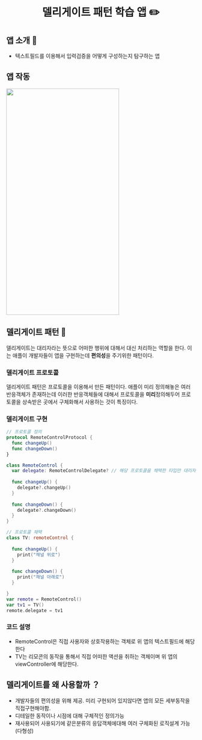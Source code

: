 
<h1 align="center">델리게이트 패턴 학습 앱 ✏️</h1>

## 앱 소개  📲
- 텍스트필드를 이용해서 입력검증을 어떻게 구성하는지 탐구하는 앱

## 앱 작동
<img width="300px" height="600px" src="https://user-images.githubusercontent.com/70146658/179742479-07874977-d1fe-48bd-b995-50a4a8d1820e.gif"/>

## 델리게이트 패턴 🔁
델리게이트는 대리자라는 뜻으로 어떠한 행위에 대해서 대신 처리하는 역할을 한다. 이는 애플이 개발자들이 앱을 구현하는데 **편의성**을 주기위한 패턴이다. 

### 델리게이트 프로토콜
델리게이트 패턴은 프로토콜을 이용해서 만든 패턴이다. 애플이 미리 정의해놓은 여러 반응객체가 존재하는데 이러한 반응객체들에 대해서 프로토콜을 **미리**정의해두어 프로토콜을 상속받은 곳에서 구체화해서 사용하는 것이 특징이다.           

### 델리게이트 구현
```swift
// 프로토콜 정의
protocol RemoteControlProtocol {
  func changeUp()
  func changeDown()
}

class RemoteControl {
  var delegate: RemoteControlDelegate? // 해당 프로토콜을 채택한 타입만 대리자로 설정가능
  
  func changeUp() {
    delegate?.changeUp()
  }
  
  func changeDown() {
    delegate?.changeDown()
  }
}

// 프로토콜 채택
class TV: remoteControl {
  
  func changeUp() {
    print("채널 위로")
  }
  
  func changeDown() {
    print("채널 아래로")
  }

}
var remote = RemoteControl()
var tv1 = TV()
remote.delegate = tv1
```

### 코드 설명
- RemoteControl은 직접 사용자와 상호작용하는 객체로 위 앱의 텍스트필드에 해당한다
- TV는 리모콘의 동작을 통해서 직접 어떠한 액션을 취하는 객체이며 위 앱의 viewController에 해당한다.

## 델리게이트를 왜 사용할까 ？
- 개발자들의 편의성을 위해 제공. 미리 구현되어 있지않다면 앱의 모든 세부동작을 직접구현해야함.
- 디테일한 동작이나 시점에 대해 구체적인 정의가능
- 재사용되어 사용되기에 같은분류의 응답객체에대해 여러 구체화된 로직설계 가능(다형성)




